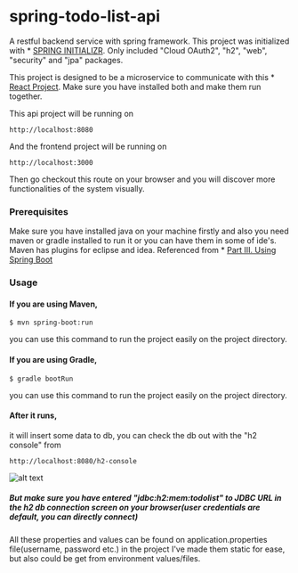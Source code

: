 # spring-todo-list-api

  A restful backend service with spring framework. This project was initialized with * [SPRING INITIALIZR](https://start.spring.io/). Only included "Cloud OAuth2", "h2", "web", "security" and "jpa" packages. 

  This project is designed to be a microservice to communicate with this * [React Project](https://github.com/camelkyhn/todo-list-react). Make sure you have installed both and make them run together. 
	
This api project will be running on 
```
http://localhost:8080
```
And the frontend project will be running on 
```
http://localhost:3000
```
Then go checkout this route on your browser and you will discover more functionalities of the system visually.

### Prerequisites

  Make sure you have installed java on your machine firstly and also you need maven or gradle installed to run it or you can have them in some of ide's. Maven has plugins for eclipse and idea. Referenced from * [Part III. Using Spring Boot](https://docs.spring.io/spring-boot/docs/current/reference/html/using-boot-running-your-application.html)

### Usage

#### If you are using Maven, 
```
$ mvn spring-boot:run
```
you can use this command to run the project easily on the project directory.

#### If you are using Gradle, 
```
$ gradle bootRun
```
you can use this command to run the project easily on the project directory.

#### After it runs,
it will insert some data to db, you can check the db out with the "h2 console" from
```
http://localhost:8080/h2-console
```
![alt text](http://www.h2database.com/html/images/quickstart-3.png)

##### But make sure you have entered "jdbc:h2:mem:todolist" to JDBC URL in the h2 db connection screen on your browser(user credentials are default, you can directly connect)
All these properties and values can be found on application.properties file(username, password etc.) in the project I've made them static for ease, but also could be get from environment values/files.
